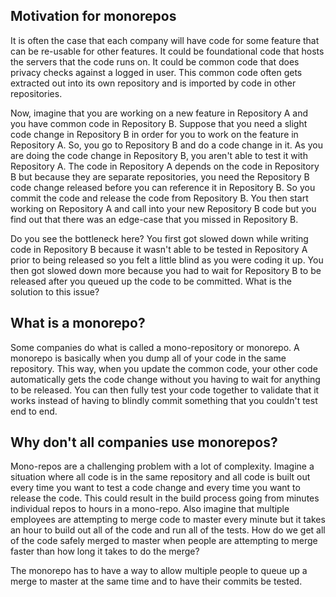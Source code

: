 ## Motivation for monorepos
It is often the case that each company will have code for some feature that can be re-usable for other features. It could be foundational code that hosts the servers that the code runs on. It could be common code that does privacy checks against a logged in user. This common code often gets extracted out into its own repository and is imported by code in other repositories. 
  
Now, imagine that you are working on a new feature in Repository A and you have common code in Repository B. Suppose that you need a slight code change in Repository B in order for you to work on the feature in Repository A. So, you go to Repository B and do a code change in it. As you are doing the code change in Repository B, you aren't able to test it with Repository A. The code in Repository A depends on the code in Repository B but because they are separate repositories, you need the Repository B code change released before you can reference it in Repository B. So you commit the code and release the code from Repository B. You then start working on Repository A and call into your new Repository B code but you find out that there was an edge-case that you missed in Repository B. 
  
Do you see the bottleneck here? You first got slowed down while writing code in Repository B because it wasn't able to be tested in Repository A prior to being released so you felt a little blind as you were coding it up. You then got slowed down more because you had to wait for Repository B to be released after you queued up the code to be committed. What is the solution to this issue? 


## What is a monorepo?  
Some companies do what is called a mono-repository or monorepo. A monorepo is basically when you dump all of your code in the same repository. This way, when you update the common code, your other code automatically gets the code change without you having to wait for anything to be released. You can then fully test your code together to validate that it works instead of having to blindly commit something that you couldn't test end to end. 

## Why don't all companies use monorepos?  
Mono-repos are a challenging problem with a lot of complexity. Imagine a situation where all code is in the same repository and all code is built out every time you want to test a code change and every time you want to release the code. This could result in the build process going from minutes individual repos to hours in a mono-repo. Also imagine that multiple employees are attempting to merge code to master every minute but it takes an hour to build out all of the code and run all of the tests. How do we get all of the code safely merged to master when people are attempting to merge faster than how long it takes to do the merge? 
  
The monorepo has to have a way to allow multiple people to queue up a merge to master at the same time and to have their commits be tested. 
